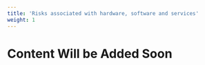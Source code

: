 ```yaml
---
title: 'Risks associated with hardware, software and services'
weight: 1
---
```


# Content Will be Added Soon


